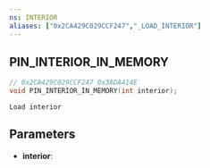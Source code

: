 ```yaml
---
ns: INTERIOR
aliases: ["0x2CA429C029CCF247","_LOAD_INTERIOR"]
---
```

## PIN_INTERIOR_IN_MEMORY

```c
// 0x2CA429C029CCF247 0x3ADA414E
void PIN_INTERIOR_IN_MEMORY(int interior);
```

```
Load interior  
```

## Parameters
* **interior**: 

